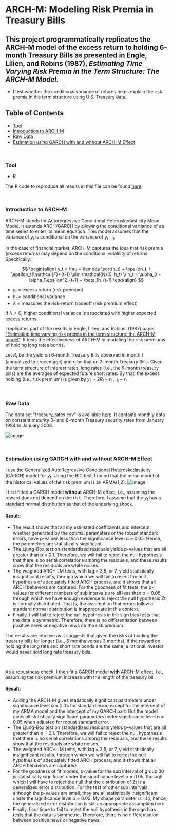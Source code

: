 # ARCH-M: Modeling Risk Premia in Treasury Bills
## This project programmatically replicates the ARCH-M model of the excess return to holding 6-month Treasury Bills as presented in Engle, Lilien, and Robins (1987), *Estimating Time Varying Risk Premia in the Term Structure: The ARCH-M Model*.

- I test whether the conditional variance of returns helps explain the risk premia in the term structure using U.S. Treasury data.

## Table of Contents
- [Tool](#tool)
- [Introduction to ARCH-M](#introduction-to-arch-m)
- [Raw Data](#raw-data)
- [Estimation using GARCH with and without ARCH-M Effect](#estimation-using-garch-with-and-without-arch-m-effect)

<br/>

### Tool
- R

The R code to reproduce all results in this file can be found [here](https://github.com/kshao19/time_series_econometrics/blob/main/Code/ARCH-M).

<br/>

###  Introduction to ARCH-M
ARCH-M stands for Autoregressive Conditional Heteroskedasticity Mean Model. It extends ARCH/GARCH by allowing the conditional vartiance of aa time series to enter its mean equation. This model assumes that the variance of $y_t$ is conditional on the variance of $y_{t-1}$. 

In the case of financial market, ARCH-M captures the idea that risk premia (excess returns) may depend on the conditional volatility of returns. Specifically:

$$
\begin{align}
y_t = \mu + \lambda \sqrt(h_t) + \epsilon_t, \ \epsilon_t|\mathcal{F}+{t-1} \sim \mathcal{N}(0, h_t) \\
h_t = \alpha_0 + \alpha_1\epsilon^2_{t-1} + \beta_1h_{t-1}
\end{align}
$$

- $y_t$ = excess return (risk premium)
- $h_t$ = conditional variance
- $\lambda$ = measures the risk-return tradeoff (risk premium effect)

If  $\lambda \neq 0$, higher conditional variance is associated with higher expected excess returns.

I replicates part of the results in Engle, Lilien, and Robins' (1987) paper ["Estimating time varying risk premia in the term structure: the ARCH-M model"](https://www.jstor.org/stable/1913242). It tests the effectiveness of ARCH-M in modeling the risk premiums of holding long rates bonds. 

Let $R_t$ be the yield on 6-month Treasury Bills observed in month $t$ (annualized to precentage) and $r_t$ be that on 3-month Treasury Bills. Given the term structure of interest rates, long rates (i.e., the 6-month treasury bills) are the averages of expected future short rates. By that, the excess holding (i.e., risk premium) is given by $y_t = 2R_t - r_{t+3} - r_t$

<br/>

### Raw Data
The data set "treasury_rates.csv" is available [here](https://github.com/kshao19/time_series_econometrics/blob/main/Raw%20Data/treasury_rates.csv). It contains monthly data on constant maturity 3- and 6-month Treasury security rates from January 1984 to January 2008.

![image](https://github.com/user-attachments/assets/e6efcf07-654e-4ed9-a871-ef6aa7820214)

<br/>

### Estimation using GARCH with and without ARCH-M Effect
I use the Generalized AutoRegressive Conditional Heteroskedasticity (GARCH) model for $y_t$. Using the BIC test, I found that the mean model of the historical values of the risk premium is an ARMA(1,2).
![image](https://github.com/user-attachments/assets/38812d75-eba7-4e14-9aaf-648961ee0b02)

I first fitted a GARCH model **without** ARCH-M effect, i.e., assuming the reward does not depend on the risk. Therefore, I assume that the $y_t$ has a standard normal distribution as that of the underlying shock.

#### Result:
- The result shows that all my estimated coefficients and intercept, whether generated by the optimal parameters or the robust standard errors, have p-values less than the significance level α = 0.05. Hence, the parameters are statistically significant.
- The Ljung-Box test on standardized residuals yields p-values that are all greater than α = 0.1. Therefore, we will fail to reject the null hypothesis that there is no serial correlations among the residuals, and these results show that the residuals are white noises.
- The weighted ARCH LM tests, with lag = 3,5, or 7, yield statistically insignificant results, through which we will fail to reject the null hypothesis of adequately fitted ARCH process, and it shows that all ARCH
behaviors are captured. For the goodness of fit tests, the p-values for different numbers of sub intervals are all less than α = 0.05, through which we have enough evidence to reject the null hypothesis Zt is normally distributed. That is, the assumption that errors follow a standard normal distribution is inappropriate in this context.
- Finally, I will fail to reject the null hypothesis in the sign bias tests that the data is symmetric. Therefore, there is no differentiation between positive news or negative news on the risk premium.

The results are intuitive as it suggests that given the risks of holding the treasury bills for longer (i.e., 6 months versus 3 months), if the reward on holding the long rate and short rate bonds are the same, a rational investor would never hold long rate treasury bills. 

<br/>

As a robustness check, I then fit a GARCH model **with** ARCH-M effect, i.e., assuming the risk premium increase with the length of the treasury bill.

#### Result:
- Adding the ARCH-M gives statistically significant parameters under significance level α = 0.05 for standard error, except for the intercept of my ARMA model and the intercept of my GARCH part. But the model gives all statistically significant parameters under significance level α = 0.05 when adjusted for robust standard error.
- The Ljung-Box test on standardized residuals yields p-values that are all greater than α = 0.1. Therefore, we will fail to reject the null hypothesis that there is no serial correlations among the residuals, and these results show that the residuals are white noises.
- The weighted ARCH LM tests, with lag = 3,5, or 7, yield statistically insignificant results, through which we will fail to reject the null hypothesis of adequately fitted ARCH process, and it shows that all ARCH behaviors are captured.
- For the goodness of fit models, p-value for the sub interval of group 30 is statistically significant under the significance level α = 0.05, through which I will have to reject the null that the distribution of Zt is a generalized error distribution. For the test of other sub intervals, although the p-values are small, they are all statistically insignificant under the significance level α = 0.05. My shape parameter is 1.14, hence, the generalized error distribution is still an appropriate assumption here.
- Finally, I continue to fail to reject the null hypothesis in the sign bias tests that the data is symmetric. Therefore, there is no differentiation between positive news or negative news.





